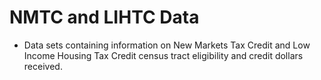 # NMTC and LIHTC Data

- Data sets containing information on New Markets Tax Credit and Low Income Housing Tax Credit census tract eligibility and credit dollars received.